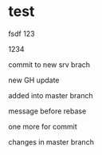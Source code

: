 # test
fsdf
123


1234

commit to new srv brach

new GH update 

added into master branch


message before rebase

one more for commit

changes in master branch 
